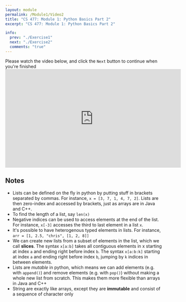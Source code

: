 ```yaml
---
layout: module
permalink: /Module1/Video2
title: "CS 477: Module 1: Python Basics Part 2"
excerpt: "CS 477: Module 1: Python Basics Part 2"

info:
  prev: "./Exercise1"
  next: "./Exercise2"
  comments: "true"
---
```


<p>
Please watch the video below, and click the <code>Next</code> button to continue when you're finished

<iframe width="560" height="315" src="https://www.youtube.com/embed/znN2wDriwAs" frameborder="0" allow="accelerometer; autoplay; clipboard-write; encrypted-media; gyroscope; picture-in-picture" allowfullscreen></iframe>

<h2>Notes</h2>

<ul>
<li>Lists can be defined on the fly in python by putting stuff in brackets separated by commas.  For instance, <code>x = [3, 7, 1, 4, 7, 2]</code>.  Lists are then zero-index and accessed by brackets, just as arrays are in Java and C++.</li>
<li>To find the length of a list, say <code>len(x)</code></li>
<li>Negative indices can be used to access elements at the end of the list.  For instance, <code>x[-3]</code> accesses the third to last element in a list <code>x</code>.</li>
<li>It's possible to have heterogenous typed elements in lists.  For instance, <code>arr = [1, 2.5, "chris", [1, 2, 8]]</code></li>
<li>We can create new lists from a subset of elements in the list, which we call <b>slices</b>.  The syntax <code>x[a:b]</code> takes all contiguous elements in x starting at index <code>a</code> and ending right before index <code>b</code>.  The syntax <code>x[a:b:k]</code> starting at index <code>a</code> and ending right before index <code>b</code>, jumping by <code>k</code> indices in between elements.</li>
<li>Lists are <i>mutable</i> in python, which means we can add elements (e.g. with <code>append()</code>) and remove elements (e.g. with <code>pop()</code>) without making a whole new list from scratch.  This makes them more flexible than arrays in Java and C++</li>
<li>String are exactly like arrays, except they are <b>immutable</b> and consist of a sequence of character only</li>
</ul>